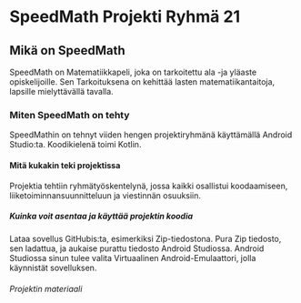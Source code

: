 # SpeedMath Projekti Ryhmä 21
## Mikä on SpeedMath
SpeedMath on Matematiikkapeli, joka on tarkoitettu ala -ja yläaste opiskelijoille. Sen Tarkoituksena on kehittää lasten matematiikantaitoja, lapsille mielyttävällä tavalla.
### Miten SpeedMath on tehty
SpeedMathin on tehnyt viiden hengen projektiryhmänä käyttämällä Android Studio:ta. Koodikielenä toimi Kotlin.
#### Mitä kukakin teki projektissa
Projektia tehtiin ryhmätyöskentelynä, jossa kaikki osallistui koodaamiseen, liiketoiminnansuunnitteluun ja viestinnän osuuksiin.
##### Kuinka voit asentaa ja käyttää projektin koodia
Lataa sovellus GitHubis:ta, esimerkiksi Zip-tiedostona. Pura Zip tiedosto, sen ladattua, ja aukaise purattu tiedosto Android Studiossa. Android Studiossa sinun tulee valita Virtuaalinen Android-Emulaattori, jolla käynnistät sovelluksen.
###### Projektin materiaali
